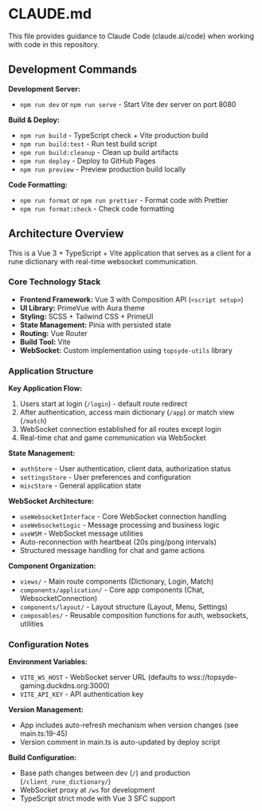 # CLAUDE.md

This file provides guidance to Claude Code (claude.ai/code) when working with code in this repository.

## Development Commands

**Development Server:**

- `npm run dev` or `npm run serve` - Start Vite dev server on port 8080

**Build & Deploy:**

- `npm run build` - TypeScript check + Vite production build
- `npm run build:test` - Run test build script
- `npm run build:cleanup` - Clean up build artifacts
- `npm run deploy` - Deploy to GitHub Pages
- `npm run preview` - Preview production build locally

**Code Formatting:**

- `npm run format` or `npm run prettier` - Format code with Prettier
- `npm run format:check` - Check code formatting

## Architecture Overview

This is a Vue 3 + TypeScript + Vite application that serves as a client for a rune dictionary with real-time websocket communication.

### Core Technology Stack

- **Frontend Framework:** Vue 3 with Composition API (`<script setup>`)
- **UI Library:** PrimeVue with Aura theme
- **Styling:** SCSS + Tailwind CSS + PrimeUI
- **State Management:** Pinia with persisted state
- **Routing:** Vue Router
- **Build Tool:** Vite
- **WebSocket:** Custom implementation using `topsyde-utils` library

### Application Structure

**Key Application Flow:**

1. Users start at login (`/login`) - default route redirect
2. After authentication, access main dictionary (`/app`) or match view (`/match`)
3. WebSocket connection established for all routes except login
4. Real-time chat and game communication via WebSocket

**State Management:**

- `authStore` - User authentication, client data, authorization status
- `settingsStore` - User preferences and configuration
- `miscStore` - General application state

**WebSocket Architecture:**

- `useWebsocketInterface` - Core WebSocket connection handling
- `useWebsocketLogic` - Message processing and business logic
- `useWSM` - WebSocket message utilities
- Auto-reconnection with heartbeat (20s ping/pong intervals)
- Structured message handling for chat and game actions

**Component Organization:**

- `views/` - Main route components (Dictionary, Login, Match)
- `components/application/` - Core app components (Chat, WebsocketConnection)
- `components/layout/` - Layout structure (Layout, Menu, Settings)
- `composables/` - Reusable composition functions for auth, websockets, utilities

### Configuration Notes

**Environment Variables:**

- `VITE_WS_HOST` - WebSocket server URL (defaults to wss://topsyde-gaming.duckdns.org:3000)
- `VITE_API_KEY` - API authentication key

**Version Management:**

- App includes auto-refresh mechanism when version changes (see main.ts:19-45)
- Version comment in main.ts is auto-updated by deploy script

**Build Configuration:**

- Base path changes between dev (`/`) and production (`/client_rune_dictionary/`)
- WebSocket proxy at `/ws` for development
- TypeScript strict mode with Vue 3 SFC support
